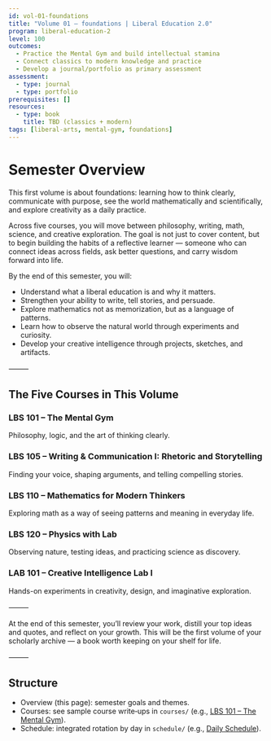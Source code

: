 ```yaml
---
id: vol-01-foundations
title: "Volume 01 — foundations | Liberal Education 2.0"
program: liberal-education-2
level: 100
outcomes:
  - Practice the Mental Gym and build intellectual stamina
  - Connect classics to modern knowledge and practice
  - Develop a journal/portfolio as primary assessment
assessment:
  - type: journal
  - type: portfolio
prerequisites: []
resources:
  - type: book
    title: TBD (classics + modern)
tags: [liberal-arts, mental-gym, foundations]
---
```


# Semester Overview
This first volume is about foundations: learning how to think clearly, communicate with purpose, see the world mathematically and scientifically, and explore creativity as a daily practice.

Across five courses, you will move between philosophy, writing, math, science, and creative exploration. The goal is not just to cover content, but to begin building the habits of a reflective learner — someone who can connect ideas across fields, ask better questions, and carry wisdom forward into life.

By the end of this semester, you will:
- Understand what a liberal education is and why it matters.
- Strengthen your ability to write, tell stories, and persuade.
- Explore mathematics not as memorization, but as a language of patterns.
- Learn how to observe the natural world through experiments and curiosity.
- Develop your creative intelligence through projects, sketches, and artifacts.

⸻

## The Five Courses in This Volume

### LBS 101 – The Mental Gym
Philosophy, logic, and the art of thinking clearly.

### LBS 105 – Writing & Communication I: Rhetoric and Storytelling
Finding your voice, shaping arguments, and telling compelling stories.

### LBS 110 – Mathematics for Modern Thinkers
Exploring math as a way of seeing patterns and meaning in everyday life.

### LBS 120 – Physics with Lab
Observing nature, testing ideas, and practicing science as discovery.

### LAB 101 – Creative Intelligence Lab I
Hands-on experiments in creativity, design, and imaginative exploration.

⸻

At the end of this semester, you’ll review your work, distill your top ideas and quotes, and reflect on your growth. This will be the first volume of your scholarly archive — a book worth keeping on your shelf for life.

⸻

## Structure
- Overview (this page): semester goals and themes.
- Courses: see sample course write‑ups in `courses/` (e.g., [LBS 101 – The Mental Gym](courses/LBS-101-mental-gym.md)).
- Schedule: integrated rotation by day in `schedule/` (e.g., [Daily Schedule](schedule/daily.md)).
